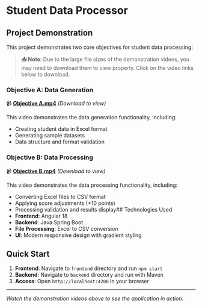 # Student Data Processor

## Project Demonstration

This project demonstrates two core objectives for student data processing:

> **📥 Note**: Due to the large file sizes of the demonstration videos, you may need to download them to view properly. Click on the video links below to download.

### Objective A: Data Generation
📹 **[Objective A.mp4](./Objective%20A.mp4)** *(Download to view)*

This video demonstrates the data generation functionality, including:
- Creating student data in Excel format
- Generating sample datasets
- Data structure and format validation

### Objective B: Data Processing
📹 **[Objective B.mp4](./Objective%20B.mp4)** *(Download to view)*

This video demonstrates the data processing functionality, including:
- Converting Excel files to CSV format
- Applying score adjustments (+10 points)
- Processing validation and results display## Technologies Used
- **Frontend**: Angular 18
- **Backend**: Java Spring Boot
- **File Processing**: Excel to CSV conversion
- **UI**: Modern responsive design with gradient styling

## Quick Start
1. **Frontend**: Navigate to `frontend` directory and run `npm start`
2. **Backend**: Navigate to `backend` directory and run with Maven
3. **Access**: Open `http://localhost:4200` in your browser

---
*Watch the demonstration videos above to see the application in action.*